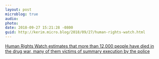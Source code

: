 ```yaml
---
layout: post
microblog: true
audio: 
photo: 
date: 2018-09-27 15:21:28 -0800
guid: http://kerim.micro.blog/2018/09/27/human-rights-watch.html
---
```

[Human Rights Watch estimates that more than 12,000 people have died in the drug war, many of them victims of summary execution by the police](https://www.nytimes.com/2018/09/27/world/asia/rodrigo-duterte-philippines-drug-war.html)
